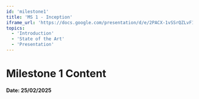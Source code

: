 ```yaml
---
id: 'milestone1'  
title: 'MS 1 - Inception'
iframe_url: 'https://docs.google.com/presentation/d/e/2PACX-1vSSrQZLvF1jb80GVdIxBWEowPKPItkNHGsqrk9XdxfHIX8ETvUfvSak5HwL4FmQf-4p3nA9XnerIPG-/embed?start=true&loop=false&delayms=5000'
topics:
  - 'Introduction'
  - 'State of the Art'
  - 'Presentation'
---
```


# Milestone 1 Content

#### Date: 25/02/2025